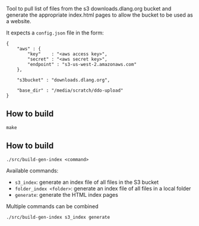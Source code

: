 Tool to pull list of files from the s3 downloads.dlang.org bucket
and generate the appropriate index.html pages to allow the
bucket to be used as a website.

It expects a `config.json` file in the form:

```
{
    "aws" : {
        "key"    : "<aws access key>",
        "secret" : "<aws secret key>",
        "endpoint" : "s3-us-west-2.amazonaws.com"
    },

    "s3bucket" : "downloads.dlang.org",

    "base_dir" : "/media/scratch/ddo-upload"
}
```

How to build
----------

```
make
```

How to build
----------

```
./src/build-gen-index <command>
```

Available commands:
- `s3_index`: generate an index file of all files in the S3 bucket
- `folder_index <folder>`: generate an index file of all files in a local folder
- `generate`: generate the HTML index pages

Multiple commands can be combined

```
./src/build-gen-index s3_index generate
```
